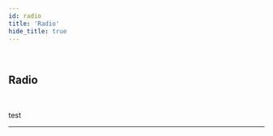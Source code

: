 ```yaml
---
id: radio
title: 'Radio'
hide_title: true
---
```


<br />

<div class="clearfix">
    <div class="column-left" style={{width: '7%'}}>
        <div class="radio"></div>
    </div>
    <div class="column-right" style={{width: '93%'}}>
        <h2 style={{color:'#B174E5',margin:'0'}}>Radio</h2>
    </div>
</div>



<br />

test 


---